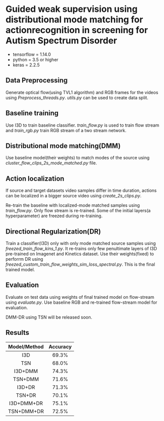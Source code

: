 # Guided weak supervision using distributional mode matching for actionrecognition in screening for Autism Spectrum Disorder

- tensorflow = 1.14.0
- python = 3.5 or higher
- keras = 2.2.5

## Data Preprocessing
Generate optical flow(using TVL1 algorithm) and RGB frames for the videos using *Preprocess_threads.py*. *utils.py* can be used to create data split.

## Baseline training
Use I3D to train baseline classifier. *train_flow.py* is used to train flow stream and *train_rgb.py* train RGB stream of a two stream network.

## Distributional mode matching(DMM)
Use baseline model(their weights) to match modes of the source using *cluster_flow_clips_2s_mode_matched.py* file.

## Action localization
If source and target datasets video samples differ in time duration, actions can be localized in a bigger source video using 
*create_2s_clips.py*.

Re-train the baseline with localized-mode matched samples using *train_flow.py*. Only flow stream is re-trained. Some of the
initial layers(a hyperparameter) are freezed during re-training.

## Directional Regularization(DR)
Train a classifier(I3D) only with only mode matched source samples using *freezed_train_flow_kins_1.py*. It re-trains only 
few penultimate layers of I3D pre-trained on Imagenet and Kinetics dataset. Use their weights(fixed) to perforrm DR using *freezed_custom_train_flow_weights_sim_loss_spectral.py*. This is the final trained model.

## Evaluation
Evaluate on test data using weights of final trained model on flow-stream using *evaluate.py*. Use baseline RGB and re-trained flow-stream model
for evaluation.

DMM-DR using TSN will be released soon.

## Results
| Model/Method | Accuracy |
| :---:         |     :---:      |          
| I3D   | 69.3%    | 
| TSN    |   68.0%     | 
| I3D+DMM     |  74.3%     | 
| TSN+DMM    | 71.6%  | 
| I3D+DR     | 71.3%  | 
| TSN+DR      | 70.1% | 
| I3D+DMM+DR    | 75.1% | 
| TSN+DMM+DR      | 72.5% | 

